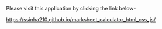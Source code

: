 Please visit this application by clicking the link below-

https://ssinha210.github.io/marksheet_calculator_html_css_js/
